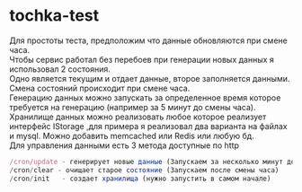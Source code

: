 # tochka-test
Для простоты теста, предположим что данные обновляются при смене часа.  
Чтобы сервис работал без перебоев при генерации новых данных я использовал 2 состояния.  
Одно является текущим и отдает данные, второе заполняется данными.  
Смена состояний происходит при смене часа.  
Генерацию данных можно запускать за определенное время которое требуется на генерацию (например за 5 минут до смены часа).  
Хранилище данных можно реализовать любое которое реализует интерфейс IStorage
,для примера я реализовал два варианта на файлах и mysql. Можно добавить memcached или Redis или любую бд.  
Для управления данными есть 3 метода доступные по http 

```js
/cron/update - генерирует новые данные (Запускаем за несколько минут до смены часа)
/cron/clear - очищает старое состояние (Запускаем после смены часа)
/cron/init   - создает хранилища (нужно запустить в самом начале)
```

